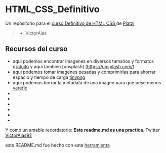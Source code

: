 # HTML_CSS_Definitivo
Un repositorio para el [curso Definitivo de HTML CSS ](https://platzi.com/cursos/html-css/) de [Platzi](https://platzi.com/Platzi)
> - VictorAlas

## Recursos del curso 
* aqui podemos encontrar imagenes en diversos tamaños y formatos [gratuito](https://www.pexels.com/es-es/) y aqui tambien [unsplash] (https://unsplash.com/)
*  aqui podemos tomar imagenes pesadas y comprimirlas para ahorrar espacio y tiempo de carga [tinypng](https://tinypng.com/)
* aqui podemos borrar la metadata de una imagen para que pese menos [verefix](https://www.verexif.com/)
* 
* 
* 
*  
* 
* 


Y como un amable recordatorio: **Este readme.md es una practica**.
Twitter [VictorAlas92](https://twitter.com/VictorAlas92)

este README.md fue hecho con esta [herramienta](https://pandao.github.io/editor.md/en.html)
